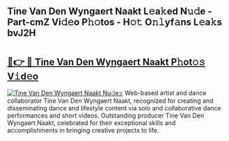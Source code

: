 ## Tine Van Den Wyngaert Naakt L𝚎a𝚔ed N𝚞𝚍e - Part-cmZ Vi𝚍𝚎o P𝚑𝚘tos - H𝚘𝚝 O𝚗𝚕yf𝚊ns L𝚎a𝚔s bvJ2H

# <h2><a href="http://kfahbc.oniu.top/?m=Tine+Van+Den+Wyngaert+Naakt">🔗👉 🔴 Tine Van Den Wyngaert Naakt P𝚑ot𝚘𝚜 V𝚒d𝚎o</a></h2>

[![Tine Van Den Wyngaert Naakt Nu𝚍e𝚜](https://i.imgur.com/0qMVB7G.gif)](http://kfahbc.oniu.top/?m=Tine+Van+Den+Wyngaert+Naakt)
Web-based artist and dance collaborator Tine Van Den Wyngaert Naakt, recognized for creating and disseminating dance and lifestyle content via solo and collaborative dance performances and short videos. Outstanding producer Tine Van Den Wyngaert Naakt, celebrated for their exceptional skills and accomplishments in bringing creative projects to life.  
